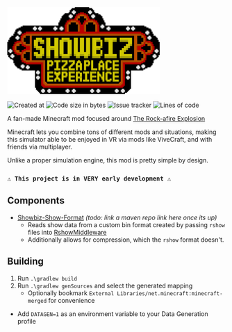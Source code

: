 <img src="./src/main/resources/assets/showbiz/textures/animated_logo.gif" alt="Showbiz Mod" height="200px" />

![Created at](https://img.shields.io/github/created-at/FlooferLand/Showbiz-Mod?style=plastic&logo=github&link=https://github.com/FlooferLand/Showbiz-Mod)
![Code size in bytes](https://img.shields.io/github/languages/code-size/FlooferLand/Showbiz-Mod?style=plastic&color=brightgreen&link=https://github.com/FlooferLand/Showbiz-Mod)
![Issue tracker](https://img.shields.io/github/issues/FlooferLand/Showbiz-Mod?style=plastic&link=https://github.com/FlooferLand/Showbiz-Mod/issues)
![Lines of code](https://img.shields.io/tokei/lines/github/FlooferLand/Showbiz-Mod?style=plastic&link=https://github.com/FlooferLand/Showbiz-Mod)

A fan-made Minecraft mod focused around [The Rock-afire Explosion](https://www.youtube.com/watch?v=8SeSavNd9_c&list=PLB8A625C54121DA04)

Minecraft lets you combine tons of different mods and situations, making this simulator able to be enjoyed in VR via mods like ViveCraft, and with friends via multiplayer.

Unlike a proper simulation engine, this mod is pretty simple by design.

### `⚠️ This project is in VERY early development ⚠️`

## Components
- [Showbiz-Show-Format](https://github.com/FlooferLand/Showbiz-Show-Format) _(todo: link a maven repo link here once its up)_
  - Reads show data from a custom bin format created by passing `rshow` files into [RshowMiddleware](https://github.com/FlooferLand/RshowMiddleware)
  - Additionally allows for compression, which the `rshow` format doesn't.

## Building
1. Run `.\gradlew build`
2. Run `.\gradlew genSources` and select the generated mapping
   - Optionally bookmark `External Libraries/net.minecraft:minecraft-merged` for convenience
- Add `DATAGEN=1` as an environment variable to your Data Generation profile
